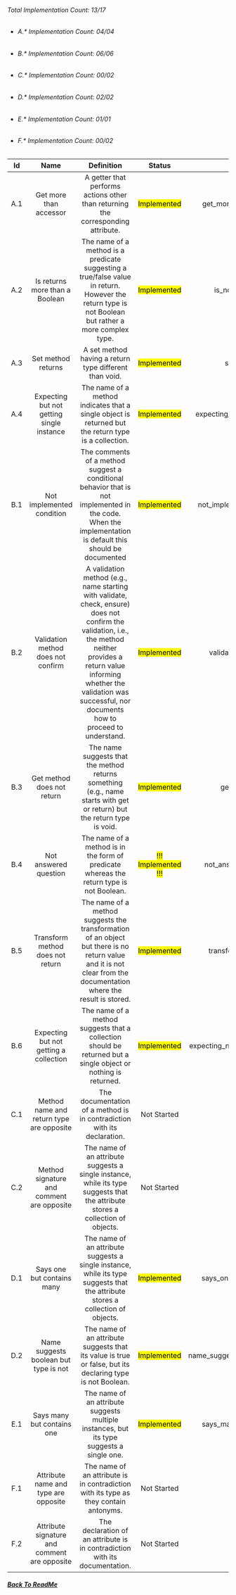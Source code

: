 ###### Total Implementation Count: 13/17

-   ###### A.* Implementation Count: 04/04
-   ###### B.* Implementation Count: 06/06
-   ###### C.* Implementation Count: 00/02
-   ###### D.* Implementation Count: 02/02
-   ###### E.* Implementation Count: 01/01
-   ###### F.* Implementation Count: 00/02


|  Id |                     Name                     |                                                                                                                       Definition                                                                                                                      |              Status              |             Python File             |
|:---:|:--------------------------------------------:|:-----------------------------------------------------------------------------------------------------------------------------------------------------------------------------------------------------------------------------------------------------:|:--------------------------------:|:-----------------------------------:|
| A.1 | Get more than accessor                       | A getter that performs actions other than returning the corresponding attribute.                                                                                                                                                                      | <mark>Implemented</mark>         | get_more_than_accessor.py           |
| A.2 | Is returns more than a Boolean               | The name of a method is a predicate suggesting a true/false value in return. However the return type is not Boolean but rather a more complex type.                                                                                                   | <mark>Implemented</mark>         | is_no_return_bool.py                |
| A.3 | Set method returns                           | A set method having a return type different than void.                                                                                                                                                                                                | <mark>Implemented</mark>         | set_returns.py                      |
| A.4 | Expecting but not getting single instance    | The name of a method indicates that a single object is returned but the return type is a collection.                                                                                                                                                  | <mark>Implemented</mark>         | expecting_not_getting_single.py     |
| B.1 | Not implemented condition                    | The comments of a method suggest a conditional behavior that is not implemented in the code. When the implementation is default this should be documented                                                                                             | <mark>Implemented</mark>         | not_implemented_condition.py        |
| B.2 | Validation method does not confirm           | A validation method (e.g., name starting with validate, check, ensure) does not confirm the validation, i.e., the method neither provides a return value informing whether the validation was successful, nor documents how to proceed to understand. | <mark>Implemented</mark>         | validate_not_confirm.py             |
| B.3 | Get method does not return                   | The name suggests that the method returns something (e.g., name starts with get or return) but the return type is void.                                                                                                                               | <mark>Implemented</mark>         | get_no_return.py                    |
| B.4 | Not answered question                        | The name of a method is in the form of predicate whereas the return type is not Boolean.                                                                                                                                                              | <mark>!!! Implemented !!!</mark> | not_answered_question.py            |
| B.5 | Transform method does not return             | The name of a method suggests the transformation of an object but there is no return value and it is not clear from the documentation where the result is stored.                                                                                     | <mark>Implemented</mark>         | transform_not_return.py             |
| B.6 | Expecting but not getting a collection       | The name of a method suggests that a collection should be returned but a single object or nothing is returned.                                                                                                                                        | <mark>Implemented</mark>         | expecting_not_getting_collection.py |
| C.1 | Method name and return type are opposite     | The documentation of a method is in contradiction with its declaration.                                                                                                                                                                               | Not Started                      |                                     |
| C.2 | Method signature and comment are opposite    | The name of an attribute suggests a single instance, while its type suggests that the attribute stores a collection of objects.                                                                                                                       | Not Started                      |                                     |
| D.1 | Says one but contains many                   | The name of an attribute suggests a single instance, while its type suggests that the attribute stores a collection of objects.                                                                                                                       | <mark>Implemented</mark>         | says_one_contains_many.py           |
| D.2 | Name suggests boolean but type is not        | The name of an attribute suggests that its value is true or false, but its declaring type is not Boolean.                                                                                                                                             | <mark>Implemented</mark>         | name_suggest_boolean_type_not.py    |
| E.1 | Says many but contains one                   | The name of an attribute suggests multiple instances, but its type suggests a single one.                                                                                                                                                             | <mark>Implemented</mark>         | says_many_contains_one.py           |
| F.1 | Attribute name and type are opposite         | The name of an attribute is in contradiction with its type as they contain antonyms.                                                                                                                                                                  | Not Started                      |                                     |
| F.2 | Attribute signature and comment are opposite | The declaration of an attribute is in contradiction with its documentation.                                                                                                                                                                           | Not Started                      |                                     |
##### [Back To ReadMe](README.md)